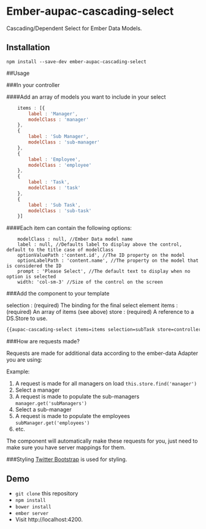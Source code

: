 # Ember-aupac-cascading-select

Cascading/Dependent Select for Ember Data Models.

## Installation

```
npm install --save-dev ember-aupac-cascading-select
```

##Usage

###In your controller

####Add an array of models you want to include in your select
```javascript
    items : [{
        label : 'Manager',
        modelClass : 'manager'
    },
    {
        label : 'Sub Manager',
        modelClass : 'sub-manager'
    },
    {
        label : 'Employee',
        modelClass : 'employee'
    },
    {
        label : 'Task',
        modelClass : 'task'
    },
    {
        label : 'Sub Task',
        modelClass : 'sub-task'
    }]

```

####Each item can contain the following options:
```
    modelClass : null, //Ember Data model name
    label : null, //Defaults label to display above the control, default to the title case of modelClass
    optionValuePath :'content.id', //The ID property on the model
    optionLabelPath : 'content.name', //The property on the model that is considered the ID
    prompt : 'Please Select', //The default text to display when no option is selected
    width: 'col-sm-3' //Size of the control on the screen
```

###Add the component to your template

selection  : (required) The binding for the final select element
items : (required) An array of items (see above)
store : (required) A reference to a DS.Store to use.

```html
{{aupac-cascading-select items=items selection=subTask store=controller.store }}
``` 

###How are requests made?

Requests are made for additional data according to the ember-data Adapter you are using:

Example:

 1. A request is made for all managers on load `this.store.find('manager')`
 2. Select a manager
 3. A request is made to populate the sub-managers `manager.get('subManagers')`
 4. Select a sub-manager
 5. A request is made to populate the employees `subManager.get('employees')`
 6. etc.

The component will automatically make these requests for you, just need to make sure you have server mappings for them.

###Styling
[Twitter Bootstrap](http://getbootstrap.com/) is used for styling.


## Demo

* `git clone` this repository
* `npm install`
* `bower install`
* `ember server`
* Visit http://localhost:4200.
